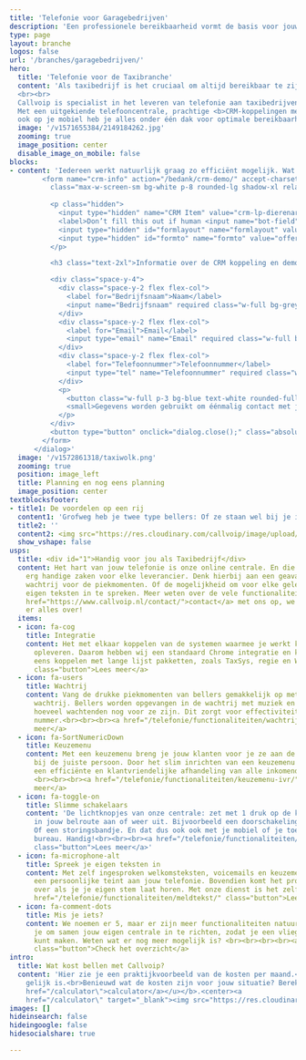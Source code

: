 ```yaml
---
title: 'Telefonie voor Garagebedrijven'
description: 'Een professionele bereikbaarheid vormt de basis voor jouw succes. Wij zijn expert in telefonie voor Garagebedrijven.'
type: page
layout: branche
logos: false
url: '/branches/garagebedrijven/'
hero:
  title: 'Telefonie voor de Taxibranche'
  content: 'Als taxibedrijf is het cruciaal om altijd bereikbaar te zijn voor klanten en chauffeurs. Je hebt te maken met rittenplanningen, noodoproepen en je klantenservice. Met de telefonieoplossingen van Callvoip blijft je bedrijf altijd bereikbaar, waar je ook bent.
  <br><br>
  Callvoip is specialist in het leveren van telefonie aan taxibedrijven. 
  Met een uitgekiende telefooncentrale, prachtige <b>CRM-koppelingen met het branchepakket Regie, WinTax of TaxSys</b> en je vaste, zakelijke telefoonnummers 
  ook op je mobiel heb je alles onder één dak voor optimale bereikbaarheid.<br><br><a href="/tour/" class="button">Vraag een demonstratie aan</a>'
  image: '/v1571655384/2149184262.jpg'
  zooming: true
  image_position: center
  disable_image_on_mobile: false
blocks:
- content: 'Iedereen werkt natuurlijk graag zo efficiënt mogelijk. Wat daar echt aan bijdraagt is het koppelen van jouw CRM pakket met onze telefonie. Met zo’n koppeling verschijnt op de computer van de telefonist een popup bij elk gesprek. Deze popup biedt een waardevolle toevoeging aan al het telefoonverkeer.<br><br> Veel taxibedrijven gebruiken het CRM pakket van <a href=" https://www.callvoip.nl/marketplace/regie/">regie</a>, <a href=" https://www.callvoip.nl/marketplace/taxsys/">Taxsys</a> of <a href=" https://www.callvoip.nl/marketplace/wintax/">Wintax</a>. We kunnen koppelen met meer dan 170 verschillende pakketten.<br><br><button class="button text-sm lg:text-normal" onclick="dialog.show();">Vraag de CRM koppeling demo aan</button><dialog id="dialog" class="z-50 top-0 w-full h-full">
        <form name="crm-info" action="/bedank/crm-demo/" accept-charset="UTF-8" method="POST" data-netlify-honeypot="true" data-netlify="true"
          class="max-w-screen-sm bg-white p-8 rounded-lg shadow-xl relative mx-auto">
         
          <p class="hidden">
            <input type="hidden" name="CRM Item" value="crm-lp-dierenarts" />
            <label>Don’t fill this out if human <input name="bot-field"> </label>
            <input type="hidden" id="formlayout" name="formlayout" value="d-126942c712c44ec98eb3f158d6b2c826">
            <input type="hidden" id="formto" name="formto" value="offerte" class="hidden">
          </p>

          <h3 class="text-2xl">Informatie over de CRM koppeling en demo ontvangen?</h3><br>

          <div class="space-y-4">
            <div class="space-y-2 flex flex-col">
              <label for="Bedrijfsnaam">Naam</label>
              <input name="Bedrijfsnaam" required class="w-full bg-grey-lightest rounded-full p-3">
            </div>
            <div class="space-y-2 flex flex-col">
              <label for="Email">Email</label>
              <input type="email" name="Email" required class="w-full bg-grey-lightest rounded-full p-3">
            </div>
            <div class="space-y-2 flex flex-col">
              <label for="Telefoonnummer">Telefoonnummer</label>
              <input type="tel" name="Telefoonnummer" required class="w-full bg-grey-lightest rounded-full p-3">
            </div>
            <p>
              <button class="w-full p-3 bg-blue text-white rounded-full">Versturen</button>
              <small>Gegevens worden gebruikt om éénmalig contact met je op te nemen.</small>
            </p>
          </div>
          <button type="button" onclick="dialog.close();" class="absolute top-0 right-0 text-3xl leading-none mr-2 text-red">×</button>
        </form>
      </dialog>'
  image: '/v1572861318/taxiwolk.png'
  zooming: true
  position: image_left
  title: Planning en nog eens planning
  image_position: center
textblocksfooter:
- title1: De voordelen op een rij
  content1: 'Grofweg heb je twee type bellers: Of ze staan wel bij je in het systeem, of niet. De koppeling gaat daar als volgt mee om.<br><br><b>Wanneer de beller bekend is bij jou kun je:</b><br>✔ Zien wie er belt, met naam en toenaam<br>✔ Direct het dossier erbij pakken vanuit de popup<br>✔ Historie bekijken van alle contact<br>✔ Een gespreksverslag maken of terugbelverzoek uitzetten<br><br><b>Wanneer de beller niet bekend is bij jou:</b><br>✔ Zie je het laatste contactmoment of momenten met dit nummer, wanneer en met welke collega.<br>✔ Automatische Google Number Lookup: als Google het nummer kent wordt deze verrijkt met naam, adres, plaats en website. Zo weet je toch meer dan enkel het nummer in het display van je telefoon'
  title2: ''
  content2: <img src="https://res.cloudinary.com/callvoip/image/upload/v1601302814/2149184255.jpg">
  show_vshape: false
usps:
  title: <div id="1">Handig voor jou als Taxibedrijf</div>
  content: Het hart van jouw telefonie is onze online centrale. En die kan een aantal
    erg handige zaken voor elke leverancier. Denk hierbij aan een geavanceerde
    wachtrij voor de piekmomenten. Of de mogelijkheid om voor elke gelegenheid je
    eigen teksten in te spreken. Meer weten over de vele functionaliteiten? Neem <a
    href="https://www.callvoip.nl/contact/">contact</a> met ons op, we vertellen je
    er alles over!
  items:
  - icon: fa-cog
    title: Integratie
    content: Het met elkaar koppelen van de systemen waarmee je werkt kan veel tijdswinst
      opleveren. Daarom hebben wij een standaard Chrome integratie en kunnen ook nog
      eens koppelen met lange lijst pakketten, zoals TaxSys, regie en Wintax. Maar ook vele anderen.<br><br><a href="/marketplace/"
      class="button">Lees meer</a>
  - icon: fa-users
    title: Wachtrij
    content: Vang de drukke piekmomenten van bellers gemakkelijk op met onze geavanceerde
      wachtrij. Bellers worden opgevangen in de wachtrij met muziek en horen steeds
      hoeveel wachtenden nog voor ze zijn. Dit zorgt voor effectiviteit op een druk
      nummer.<br><br><br><a href="/telefonie/functionaliteiten/wachtrij/" class="button">Lees
      meer</a>
  - icon: fa-SortNumericDown
    title: Keuzemenu
    content: Met een keuzemenu breng je jouw klanten voor je ze aan de lijn hebt al
      bij de juiste persoon. Door het slim inrichten van een keuzemenu zorg je voor
      een efficiënte en klantvriendelijke afhandeling van alle inkomende telefoongesprekken.
      <br><br><br><a href="/telefonie/functionaliteiten/keuzemenu-ivr/" class="button">Lees
      meer</a>
  - icon: fa-toggle-on
    title: Slimme schakelaars
    content: 'De lichtknopjes van onze centrale: zet met 1 druk op de knop een afslag
      in jouw belroute aan of weer uit. Bijvoorbeeld een doorschakeling naar een mobiel nummer.
      Of een storingsbandje. En dat dus ook ook met je mobiel of je toestel op je
      bureau. Handig!<br><br><br><a href="/telefonie/functionaliteiten/omleiding-flow-control/"
      class="button">Lees meer</a>'
  - icon: fa-microphone-alt
    title: Spreek je eigen teksten in
    content: Met zelf ingesproken welkomsteksten, voicemails en keuzemenus geef je
      een persoonlijke teint aan jouw telefonie. Bovendien komt het professioneel
      over als je je eigen stem laat horen. Met onze dienst is het zelf inspreken zo geregeld! <br><br><a
      href="/telefonie/functionaliteiten/meldtekst/" class="button">Lees meer</a>
  - icon: fa-comment-dots
    title: Mis je iets?
    content: We noemen er 5, maar er zijn meer functionaliteiten natuurlijk. We bellen
      je om samen jouw eigen centrale in te richten, zodat je een vliegende start
      kunt maken. Weten wat er nog meer mogelijk is? <br><br><br><br><a href="/telefonie/functionaliteiten/"
      class="button">Check het overzicht</a>
intro:
  title: Wat kost bellen met Callvoip?
  content: 'Hier zie je een praktijkvoorbeeld van de kosten per maand.<br>Iedere klant is anders en dat betekent dus ook dat geen telefooncentrale
    gelijk is.<br>Benieuwd wat de kosten zijn voor jouw situatie? Bereken het via onze <b><u><a
    href="/calculator\">calculator</a></u></b>.<center><a
    href="/calculator\" target="_blank"><img src="https://res.cloudinary.com/callvoip/image/upload/v1679411204/zonne-kosten_liuqwk.png"></a></center>'
images: []
hideinsearch: false
hideingoogle: false
hidesocialshare: true

---
```

